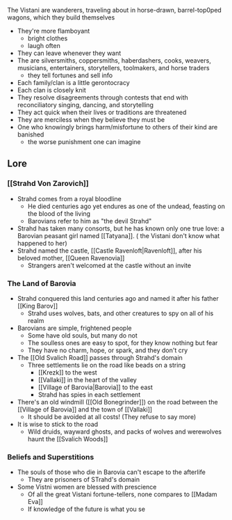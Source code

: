 The Vistani are wanderers, traveling about in horse-drawn, barrel-top0ped wagons, which they build themselves
- They're more flamboyant
	- bright clothes
	- laugh often
- They can leave whenever they want
- The are silversmiths, coppersmiths, haberdashers, cooks, weavers, musicians, entertainers, storytellers, toolmakers, and horse traders
	- they tell fortunes and sell info
- Each family/clan is a little gerontocracy
- Each clan is closely knit
- They resolve disagreements through contests that end with reconciliatory singing, dancing, and storytelling
- They act quick when their lives or traditions are threatened
- They are merciless when they believe they must be
- One who knowingly brings harm/misfortune to others of their kind are banished
	- the worse punishment one can imagine

## Lore
### [[Strahd Von Zarovich]]
- Strahd comes from a royal bloodline
	- He died centuries ago yet endures as one of the undead, feasting on the blood of the living
	- Barovians refer to him as "the devil Strahd"
- Strahd has taken many consorts, but he has known only one true love: a Barovian peasant girl named [[Tatyana]]. ( the Vistani don't know what happened to her)
- Strahd named the castle, [[Castle Ravenloft|Ravenloft]], after his beloved mother, [[Queen Ravenovia]]
	- Strangers aren't welcomed at the castle without an invite
 
### The Land of Barovia
- Strahd conquered this land centuries ago and named it after his father [[King Barov]]
	- Strahd uses wolves, bats, and other creatures to spy on all of his realm
- Barovians are simple, frightened people
	- Some have old souls, but many do not
	- The soulless ones are easy to spot, for they know nothing but fear
	- They have no charm, hope, or spark, and they don't cry
 - The [[Old Svalich Road]] passes through Strahd's domain
	 - Three settlements lie on the road like beads on a string
		 - [[Krezk]] to the west
		 - [[Vallaki]] in the heart of the valley
		 - [[Village of Barovia|Barovia]] to the east
		 - Strahd has spies in each settlement
- There's an old windmill ([[Old Bonegrinder]]) on the road between the [[Village of Barovia]] and  the town of [[Vallaki]]
	- It should be avoided at all costs! (They refuse to say more)
- It is wise to stick to the road
	- Wild druids, wayward ghosts, and packs of wolves and werewolves haunt the [[Svalich Woods]]

### Beliefs and Superstitions
- The souls of those who die in Barovia can't escape to the afterlife
	- They are prisoners of STrahd's domain
- Some Vistni women are blessed with prescience
	- Of all the great Vistani fortune-tellers, none compares to [[Madam Eva]]
	- If knowledge of the future is what you se